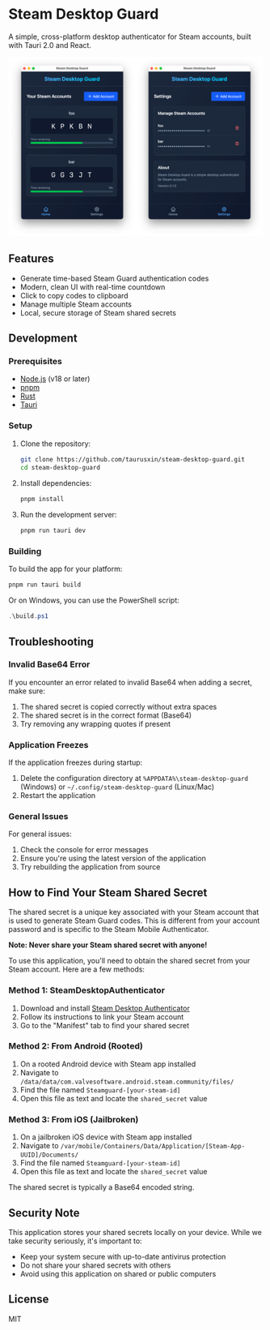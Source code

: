 # Steam Desktop Guard

A simple, cross-platform desktop authenticator for Steam accounts, built with Tauri 2.0 and React.

![Steam Desktop Guard](images/demo.png)

## Features

- Generate time-based Steam Guard authentication codes
- Modern, clean UI with real-time countdown
- Click to copy codes to clipboard
- Manage multiple Steam accounts
- Local, secure storage of Steam shared secrets

## Development

### Prerequisites

- [Node.js](https://nodejs.org/) (v18 or later)
- [pnpm](https://pnpm.io/)
- [Rust](https://www.rust-lang.org/tools/install)
- [Tauri](https://tauri.app/v2/guides/getting-started/prerequisites)

### Setup

1. Clone the repository:
   ```bash
   git clone https://github.com/taurusxin/steam-desktop-guard.git
   cd steam-desktop-guard
   ```

2. Install dependencies:
   ```bash
   pnpm install
   ```

3. Run the development server:
   ```bash
   pnpm run tauri dev
   ```

### Building

To build the app for your platform:

```bash
pnpm run tauri build
```

Or on Windows, you can use the PowerShell script:

```powershell
.\build.ps1
```

## Troubleshooting

### Invalid Base64 Error

If you encounter an error related to invalid Base64 when adding a secret, make sure:

1. The shared secret is copied correctly without extra spaces
2. The shared secret is in the correct format (Base64)
3. Try removing any wrapping quotes if present

### Application Freezes

If the application freezes during startup:

1. Delete the configuration directory at `%APPDATA%\steam-desktop-guard` (Windows) or `~/.config/steam-desktop-guard` (Linux/Mac)
2. Restart the application

### General Issues

For general issues:

1. Check the console for error messages
2. Ensure you're using the latest version of the application
3. Try rebuilding the application from source

## How to Find Your Steam Shared Secret

The shared secret is a unique key associated with your Steam account that is used to generate Steam Guard codes. This is different from your account password and is specific to the Steam Mobile Authenticator.

**Note: Never share your Steam shared secret with anyone!**

To use this application, you'll need to obtain the shared secret from your Steam account. Here are a few methods:

### Method 1: SteamDesktopAuthenticator

1. Download and install [Steam Desktop Authenticator](https://github.com/Jessecar96/SteamDesktopAuthenticator)
2. Follow its instructions to link your Steam account
3. Go to the "Manifest" tab to find your shared secret

### Method 2: From Android (Rooted)

1. On a rooted Android device with Steam app installed
2. Navigate to `/data/data/com.valvesoftware.android.steam.community/files/`
3. Find the file named `Steamguard-[your-steam-id]`
4. Open this file as text and locate the `shared_secret` value

### Method 3: From iOS (Jailbroken)

1. On a jailbroken iOS device with Steam app installed
2. Navigate to `/var/mobile/Containers/Data/Application/[Steam-App-UUID]/Documents/`
3. Find the file named `Steamguard-[your-steam-id]`
4. Open this file as text and locate the `shared_secret` value

The shared secret is typically a Base64 encoded string.

## Security Note

This application stores your shared secrets locally on your device. While we take security seriously, it's important to:

- Keep your system secure with up-to-date antivirus protection
- Do not share your shared secrets with others
- Avoid using this application on shared or public computers

## License

MIT

